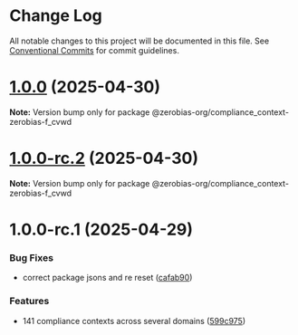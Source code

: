# Change Log

All notable changes to this project will be documented in this file.
See [Conventional Commits](https://conventionalcommits.org) for commit guidelines.

# [1.0.0](https://github.com/zerobias-org/compliance_context/compare/@zerobias-org/compliance_context-zerobias-f_cvwd@1.0.0-rc.2...@zerobias-org/compliance_context-zerobias-f_cvwd@1.0.0) (2025-04-30)

**Note:** Version bump only for package @zerobias-org/compliance_context-zerobias-f_cvwd





# [1.0.0-rc.2](https://github.com/zerobias-org/compliance_context/compare/@zerobias-org/compliance_context-zerobias-f_cvwd@1.0.0-rc.1...@zerobias-org/compliance_context-zerobias-f_cvwd@1.0.0-rc.2) (2025-04-30)

**Note:** Version bump only for package @zerobias-org/compliance_context-zerobias-f_cvwd





# 1.0.0-rc.1 (2025-04-29)


### Bug Fixes

* correct package jsons and re reset ([cafab90](https://github.com/zerobias-org/compliance_context/commit/cafab90b3771e45ffeefa4ea2dca415266baa99f))


### Features

* 141 compliance contexts across several domains ([599c975](https://github.com/zerobias-org/compliance_context/commit/599c975fcf3da5bbfffe4113c7f5f793e5231e68))
